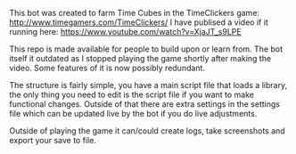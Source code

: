 This bot was created to farm Time Cubes in the TimeClickers game: http://www.timegamers.com/TimeClickers/ 
I have publised a video if it running here: https://www.youtube.com/watch?v=XjaJT_s9LPE

This repo is made available for people to build upon or learn from. The bot itself it outdated as I stopped playing the game shortly after making the video. Some features of it is now possibly redundant.

The structure is fairly simple, you have a main script file that loads a library, the only thing you need to edit is the script file if you want to make functional changes. Outside of that there are extra settings in the settings file which can be updated live by the bot if you do live adjustments.

Outside of playing the game it can/could create logs, take screenshots and export your save to file.
